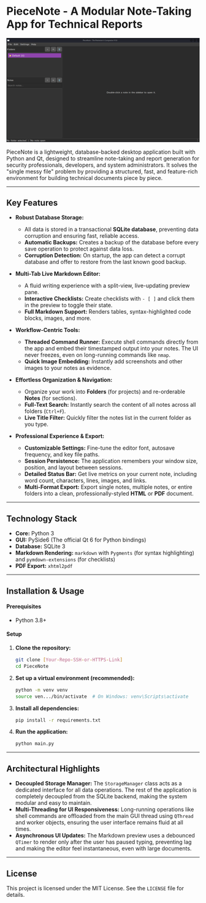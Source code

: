 # PieceNote - A Modular Note-Taking App for Technical Reports

![Screenshot of PieceNote](piecenote.png)

PieceNote is a lightweight, database-backed desktop application built with Python and Qt, designed to streamline note-taking and report generation for security professionals, developers, and system administrators. It solves the "single messy file" problem by providing a structured, fast, and feature-rich environment for building technical documents piece by piece.

---

## Key Features

-   **Robust Database Storage:**
    -   All data is stored in a transactional **SQLite database**, preventing data corruption and ensuring fast, reliable access.
    -   **Automatic Backups:** Creates a backup of the database before every save operation to protect against data loss.
    -   **Corruption Detection:** On startup, the app can detect a corrupt database and offer to restore from the last known good backup.

-   **Multi-Tab Live Markdown Editor:**
    -   A fluid writing experience with a split-view, live-updating preview pane.
    -   **Interactive Checklists:** Create checklists with `- [ ]` and click them in the preview to toggle their state.
    -   **Full Markdown Support:** Renders tables, syntax-highlighted code blocks, images, and more.

-   **Workflow-Centric Tools:**
    -   **Threaded Command Runner:** Execute shell commands directly from the app and embed their timestamped output into your notes. The UI never freezes, even on long-running commands like `nmap`.
    -   **Quick Image Embedding:** Instantly add screenshots and other images to your notes as evidence.

-   **Effortless Organization & Navigation:**
    -   Organize your work into **Folders** (for projects) and re-orderable **Notes** (for sections).
    -   **Full-Text Search:** Instantly search the content of all notes across all folders (`Ctrl+F`).
    -   **Live Title Filter:** Quickly filter the notes list in the current folder as you type.

-   **Professional Experience & Export:**
    -   **Customizable Settings:** Fine-tune the editor font, autosave frequency, and key file paths.
    -   **Session Persistence:** The application remembers your window size, position, and layout between sessions.
    -   **Detailed Status Bar:** Get live metrics on your current note, including word count, characters, lines, images, and links.
    -   **Multi-Format Export:** Export single notes, multiple notes, or entire folders into a clean, professionally-styled **HTML** or **PDF** document.

---

## Technology Stack

-   **Core:** Python 3
-   **GUI:** PySide6 (The official Qt 6 for Python bindings)
-   **Database:** SQLite 3
-   **Markdown Rendering:** `markdown` with `Pygments` (for syntax highlighting) and `pymdown-extensions` (for checklists)
-   **PDF Export:** `xhtml2pdf`

---

## Installation & Usage

#### Prerequisites
- Python 3.8+

#### Setup
1.  **Clone the repository:**
    ```bash
    git clone [Your-Repo-SSH-or-HTTPS-Link]
    cd PieceNote
    ```
2.  **Set up a virtual environment (recommended):**
    ```bash
    python -m venv venv
    source ven.../bin/activate  # On Windows: venv\Scripts\activate
    ```
3.  **Install all dependencies:**
    ```bash
    pip install -r requirements.txt
    ```
4.  **Run the application:**
    ```bash
    python main.py
    ```
---

## Architectural Highlights

-   **Decoupled Storage Manager:** The `StorageManager` class acts as a dedicated interface for all data operations. The rest of the application is completely decoupled from the SQLite backend, making the system modular and easy to maintain.
-   **Multi-Threading for UI Responsiveness:** Long-running operations like shell commands are offloaded from the main GUI thread using `QThread` and worker objects, ensuring the user interface remains fluid at all times.
-   **Asynchronous UI Updates:** The Markdown preview uses a debounced `QTimer` to render only after the user has paused typing, preventing lag and making the editor feel instantaneous, even with large documents.

---

## License

This project is licensed under the MIT License. See the `LICENSE` file for details.
